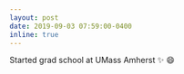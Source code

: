 ```yaml
---
layout: post
date: 2019-09-03 07:59:00-0400
inline: true
---
```


Started grad school at UMass Amherst :sparkles: :smile:
